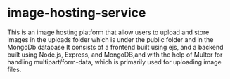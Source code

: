 # image-hosting-service
This is an  image hosting platform that allow users to upload and store images in the uploads folder which is under the public folder and in the MongoDb database
It consists of a frontend built using ejs, and a backend built using Node.js, Express, and MongoDB,and with the help of Multer for handling multipart/form-data, which is primarily used for uploading image files.
